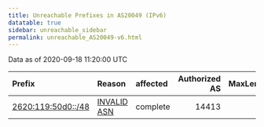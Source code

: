 ```yaml
---
title: Unreachable Prefixes in AS20049 (IPv6)
datatable: true
sidebar: unreachable_sidebar
permalink: unreachable_AS20049-v6.html
---
```


Data as of 2020-09-18 11:20:00 UTC


<div class="datatable-begin"></div>

| Prefix                                                         | Reason                                                                                                    | affected   |   Authorized AS |   MaxLength | Anchor                           |   unreachable /48s |
|:---------------------------------------------------------------|:----------------------------------------------------------------------------------------------------------|:-----------|----------------:|------------:|:---------------------------------|-------------------:|
| [2620:119:50d0::/48](https://stat.ripe.net/2620:119:50d0::/48) | [INVALID ASN](https://rpki-validator.ripe.net/announcement-preview?asn=AS20049&prefix=2620:119:50d0::/48) | complete   |           14413 |          48 | [ARIN](unreachable_ARIN-v6.html) |                  1 |

<div class="datatable-end"></div>